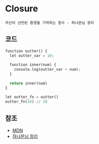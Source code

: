 # Closure
```
자신이 선언된 환경을 기억하는 함수 - 하나몬님 정리
```

## 코드
```python
function outter() {
  let outter_var = 10;
  
  function inner(num) {
    console.log(outter_var + num);
  }
  
  return inner(num)
}

let outter_fn = outter()
outter_fn(10) // 20
```

## 참조
- [MDN](https://developer.mozilla.org/ko/docs/Web/JavaScript/Closures)
- [하나몬님 정리](https://hanamon.kr/javascript-%ED%81%B4%EB%A1%9C%EC%A0%80/)
